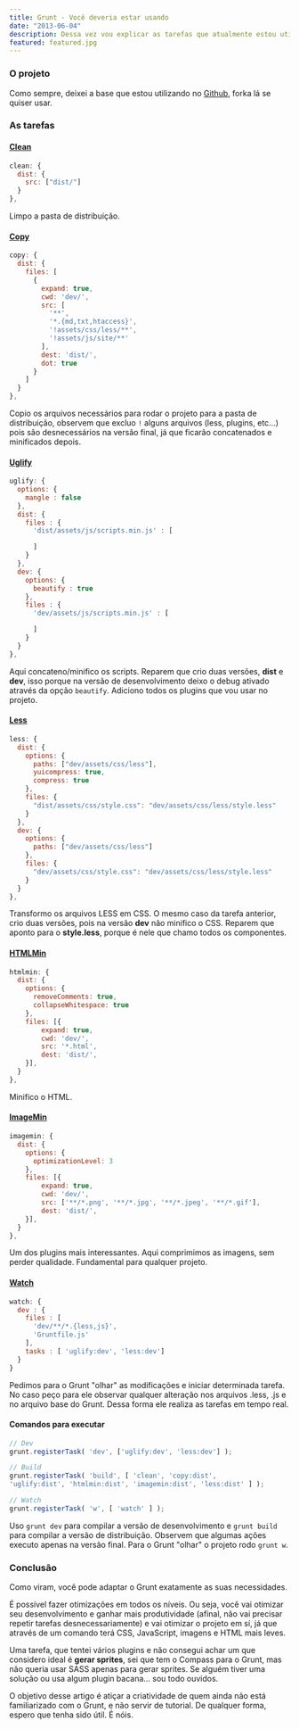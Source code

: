 ```yaml
---
title: Grunt - Você deveria estar usando
date: "2013-06-04"
description: Dessa vez vou explicar as tarefas que atualmente estou utilizando para automatizar meu trabalho
featured: featured.jpg
---
```


### O projeto

Como sempre, deixei a base que estou utilizando no [Github](https://github.com/felipefialho/Grunt-Base), forka lá se quiser usar.

### As tarefas

#### [Clean](https://github.com/gruntjs/grunt-contrib-clean)

````js
clean: {
  dist: {
    src: ["dist/"]
  }
},
````

Limpo a pasta de distribuição.

#### [Copy](https://github.com/gruntjs/grunt-contrib-copy)

````js
copy: {
  dist: {
    files: [
      {
        expand: true,
        cwd: 'dev/',
        src: [
          '**',
          '*.{md,txt,htaccess}',
          '!assets/css/less/**',
          '!assets/js/site/**'
        ],
        dest: 'dist/',
        dot: true
      }
    ]
  }
},
````

Copio os arquivos necessários para rodar o projeto para a pasta de distribuição, observem que excluo `!` alguns arquivos (less, plugins, etc...) pois são desnecessários na versão final, já que ficarão concatenados e minificados depois.

#### [Uglify](https://github.com/gruntjs/grunt-contrib-uglify)

````js
uglify: {
  options: {
    mangle : false
  },
  dist: {
    files : {
      'dist/assets/js/scripts.min.js' : [

      ]
    }
  },
  dev: {
    options: {
      beautify : true
    },
    files : {
      'dev/assets/js/scripts.min.js' : [

      ]
    }
  }
},
````

Aqui concateno/minifico os scripts. Reparem que crio duas versões, **dist** e **dev**, isso porque na versão de desenvolvimento deixo o debug ativado através da opção `beautify`. Adiciono todos os plugins que vou usar no projeto.

#### [Less](https://github.com/gruntjs/grunt-contrib-less)

````js
less: {
  dist: {
    options: {
      paths: ["dev/assets/css/less"],
      yuicompress: true,
      compress: true
    },
    files: {
      "dist/assets/css/style.css": "dev/assets/css/less/style.less"
    }
  },
  dev: {
    options: {
      paths: ["dev/assets/css/less"]
    },
    files: {
      "dev/assets/css/style.css": "dev/assets/css/less/style.less"
    }
  }
},
````

Transformo os arquivos LESS em CSS. O mesmo caso da tarefa anterior, crio duas versões, pois na versão **dev** não minifico o CSS. Reparem que aponto para o **style.less**, porque é nele que chamo todos os componentes.

#### [HTMLMin](https://github.com/gruntjs/grunt-contrib-htmlmin)

````js
htmlmin: {
  dist: {
    options: {
      removeComments: true,
      collapseWhitespace: true
    },
    files: [{
        expand: true,
        cwd: 'dev/',
        src: '*.html',
        dest: 'dist/',
    }],
  }
},
````

Minifico o HTML.

#### [ImageMin](https://github.com/gruntjs/grunt-contrib-imagemin)

````js
imagemin: {
  dist: {
    options: {
      optimizationLevel: 3
    },
    files: [{
        expand: true,
        cwd: 'dev/',
        src: ['**/*.png', '**/*.jpg', '**/*.jpeg', '**/*.gif'],
        dest: 'dist/',
    }],
  }
},
````

Um dos plugins mais interessantes. Aqui comprimimos as imagens, sem perder qualidade. Fundamental para qualquer projeto.

#### [Watch](https://github.com/gruntjs/grunt-contrib-watch)

````js
watch: {
  dev : {
    files : [
      'dev/**/*.{less,js}',
      'Gruntfile.js'
    ],
    tasks : [ 'uglify:dev', 'less:dev']
  }
}
````

Pedimos para o Grunt "olhar" as modificações e iniciar determinada tarefa. No caso peço para ele observar qualquer alteração nos arquivos .less, .js e no arquivo base do Grunt. Dessa forma ele realiza as tarefas em tempo real.

#### Comandos para executar

````js
// Dev
grunt.registerTask( 'dev', ['uglify:dev', 'less:dev'] );

// Build
grunt.registerTask( 'build', [ 'clean', 'copy:dist',
'uglify:dist', 'htmlmin:dist', 'imagemin:dist', 'less:dist' ] );

// Watch
grunt.registerTask( 'w', [ 'watch' ] );
````

Uso `grunt dev` para compilar a versão de desenvolvimento e `grunt build` para compilar a versão de distribuição. Observem que algumas ações executo apenas na versão final. Para o Grunt "olhar" o projeto rodo `grunt w`.

### Conclusão

Como viram, você pode adaptar o Grunt exatamente as suas necessidades.

É possível fazer otimizações em todos os níveis. Ou seja, você vai otimizar seu desenvolvimento e ganhar mais produtividade (afinal, não vai precisar repetir tarefas desnecessariamente) e vai otimizar o projeto em sí, já que através de um comando terá CSS, JavaScript, imagens e HTML mais leves.

Uma tarefa, que tentei vários plugins e não consegui achar um que considero ideal é **gerar sprites**, sei que tem o Compass para o Grunt, mas não queria usar SASS apenas para gerar sprites. Se alguém tiver uma solução ou usa algum plugin bacana... sou todo ouvidos.

O objetivo desse artigo é atiçar a criatividade de quem ainda não está familiarizado com o Grunt, e não servir de tutorial. De qualquer forma, espero que tenha sido útil. É nóis.

